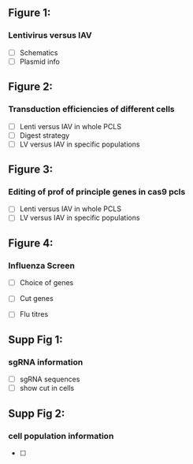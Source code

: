 ## Figure 1:

### Lentivirus versus IAV

- [ ] Schematics
- [ ] Plasmid info

## Figure 2:

### Transduction efficiencies of different cells

- [ ] Lenti versus IAV in whole PCLS
- [ ] Digest strategy
- [ ] LV versus IAV in specific populations

## Figure 3:

### Editing of prof of principle genes in cas9 pcls

- [ ] Lenti versus IAV in whole PCLS
- [ ] LV versus IAV in specific populations

## Figure 4:

### Influenza Screen

- [ ] Choice of genes
- [ ] Cut genes
- [ ] Flu titres


## Supp Fig 1:

### sgRNA information

- [ ] sgRNA sequences
- [ ] show cut in cells

## Supp Fig 2:

### cell population information

- [ ] 

